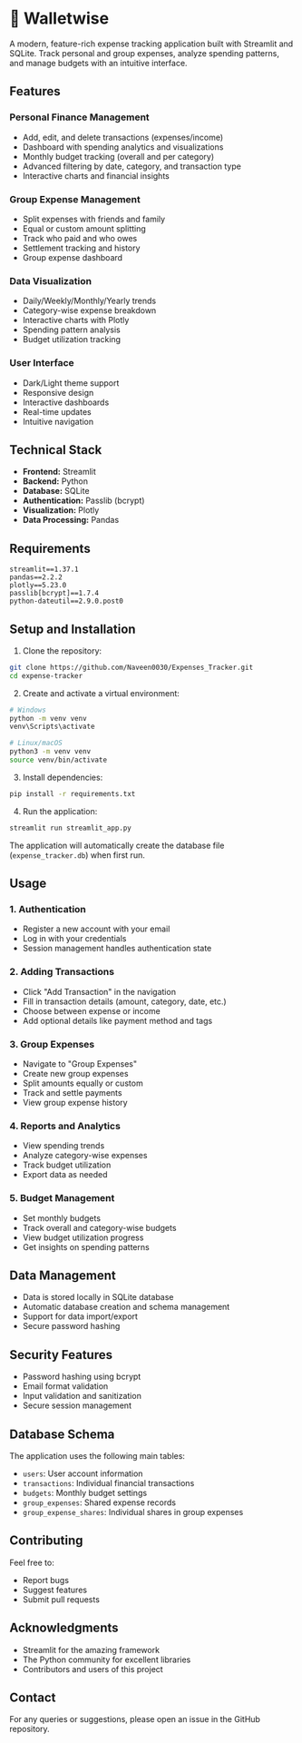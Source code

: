 # 💸 Walletwise

A modern, feature-rich expense tracking application built with Streamlit and SQLite. Track personal and group expenses, analyze spending patterns, and manage budgets with an intuitive interface.

## Features

### Personal Finance Management
-  Add, edit, and delete transactions (expenses/income)
-  Dashboard with spending analytics and visualizations
-  Monthly budget tracking (overall and per category)
-  Advanced filtering by date, category, and transaction type
-  Interactive charts and financial insights

### Group Expense Management
-  Split expenses with friends and family
-  Equal or custom amount splitting
-  Track who paid and who owes
-  Settlement tracking and history
-  Group expense dashboard

### Data Visualization
-  Daily/Weekly/Monthly/Yearly trends
-  Category-wise expense breakdown
-  Interactive charts with Plotly
-  Spending pattern analysis
-  Budget utilization tracking

### User Interface
-  Dark/Light theme support
-  Responsive design
-  Interactive dashboards
-  Real-time updates
-  Intuitive navigation

##  Technical Stack

- **Frontend:** Streamlit
- **Backend:** Python
- **Database:** SQLite
- **Authentication:** Passlib (bcrypt)
- **Visualization:** Plotly
- **Data Processing:** Pandas

##  Requirements

```
streamlit==1.37.1
pandas==2.2.2
plotly==5.23.0
passlib[bcrypt]==1.7.4
python-dateutil==2.9.0.post0
```

##  Setup and Installation

1. Clone the repository:
```bash
git clone https://github.com/Naveen0030/Expenses_Tracker.git
cd expense-tracker
```

2. Create and activate a virtual environment:
```bash
# Windows
python -m venv venv
venv\Scripts\activate

# Linux/macOS
python3 -m venv venv
source venv/bin/activate
```

3. Install dependencies:
```bash
pip install -r requirements.txt
```

4. Run the application:
```bash
streamlit run streamlit_app.py
```

The application will automatically create the database file (`expense_tracker.db`) when first run.

##  Usage

### 1. Authentication
- Register a new account with your email
- Log in with your credentials
- Session management handles authentication state

### 2. Adding Transactions
- Click "Add Transaction" in the navigation
- Fill in transaction details (amount, category, date, etc.)
- Choose between expense or income
- Add optional details like payment method and tags

### 3. Group Expenses
- Navigate to "Group Expenses"
- Create new group expenses
- Split amounts equally or custom
- Track and settle payments
- View group expense history

### 4. Reports and Analytics
- View spending trends
- Analyze category-wise expenses
- Track budget utilization
- Export data as needed

### 5. Budget Management
- Set monthly budgets
- Track overall and category-wise budgets
- View budget utilization progress
- Get insights on spending patterns

##  Data Management

- Data is stored locally in SQLite database
- Automatic database creation and schema management
- Support for data import/export
- Secure password hashing

##  Security Features

- Password hashing using bcrypt
- Email format validation
- Input validation and sanitization
- Secure session management

##  Database Schema

The application uses the following main tables:
- `users`: User account information
- `transactions`: Individual financial transactions
- `budgets`: Monthly budget settings
- `group_expenses`: Shared expense records
- `group_expense_shares`: Individual shares in group expenses

##  Contributing

Feel free to:
- Report bugs
- Suggest features
- Submit pull requests


##  Acknowledgments

- Streamlit for the amazing framework
- The Python community for excellent libraries
- Contributors and users of this project

##  Contact

For any queries or suggestions, please open an issue in the GitHub repository.
